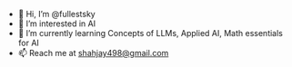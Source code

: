 - 👋 Hi, I’m @fullestsky
- 👀 I’m interested in AI
- 🌱 I’m currently learning Concepts of LLMs, Applied AI, Math essentials for AI
- 📫 Reach me at shahjay498@gmail.com
